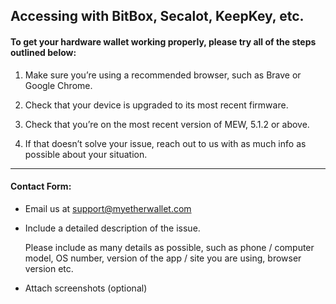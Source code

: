 ## Accessing with BitBox, Secalot, KeepKey, etc.

#### To get your hardware wallet working properly, please try all of the steps outlined below:

1. Make sure you’re using a recommended browser, such as Brave or Google Chrome.
   
2. Check that your device is upgraded to its most recent firmware.
   
3. Check that you’re on the most recent version of MEW, 5.1.2 or above.
   
4. If that doesn’t solve your issue, reach out to us with as much info as possible about your situation.

* * *

#### Contact Form:

- Email us at support@myetherwallet.com
  
- <p>Include a detailed description of the issue.<p>
  <note>Please include as many details as possible, such as phone / computer model, OS number, version of the app / site you are using, browser version etc.</note>
  
- Attach screenshots (optional)
